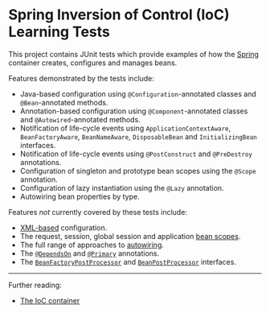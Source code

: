 # Spring Inversion of Control (IoC) Learning Tests

This project contains JUnit tests which provide examples of how the [Spring](https://spring.io/) container creates, configures and manages beans.

Features demonstrated by the tests include:

* Java-based configuration using `@Configuration`-annotated classes and `@Bean`-annotated methods.
* Annotation-based configuration using `@Component`-annotated classes and `@Autowired`-annotated methods.
* Notification of life-cycle events using `ApplicationContextAware`, `BeanFactoryAware`, `BeanNameAware`, `DisposableBean` and `InitializingBean` interfaces.
* Notification of life-cycle events using `@PostConstruct` and `@PreDestroy` annotations.
* Configuration of singleton and prototype bean scopes using the `@Scope` annotation.
* Configuration of lazy instantiation using the `@Lazy` annotation.
* Autowiring bean properties by type.

Features _not_ currently covered by these tests include:

* [XML-based](http://docs.spring.io/spring/docs/current/spring-framework-reference/html/beans.html#beans-factory-metadata) configuration.
* The request, session, global session and application [bean scopes](http://docs.spring.io/spring/docs/current/spring-framework-reference/html/beans.html#beans-factory-scopes).
* The full range of approaches to [autowiring](http://docs.spring.io/spring/docs/current/spring-framework-reference/html/beans.html#beans-factory-autowire).
* The [`@DependsOn`](http://docs.spring.io/spring/docs/current/javadoc-api/org/springframework/context/annotation/DependsOn.html) and [`@Primary`](http://docs.spring.io/spring/docs/current/javadoc-api/org/springframework/context/annotation/Primary.html) annotations.
* The [`BeanFactoryPostProcessor`](https://docs.spring.io/spring/docs/current/javadoc-api/org/springframework/beans/factory/config/BeanFactoryPostProcessor.html) and [`BeanPostProcessor`](https://docs.spring.io/spring/docs/current/javadoc-api/org/springframework/beans/factory/config/BeanPostProcessor.html) interfaces.

---

Further reading:

* [The IoC container](http://docs.spring.io/spring/docs/current/spring-framework-reference/html/beans.html)
